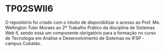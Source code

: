 # TP02SWII6
O repositório foi criado com o intuito de disponibilizar o acesso ao Prof. Me. Wellington Tuler Moraes ao 2º Trabalho Prático da disciplina de Sistemas Web II, sendo essa um componente obrigatório para a formação no curso de Tecnologia em Análise e Desenvolvimento de Sistemas no IFSP - campus Cubatão.
